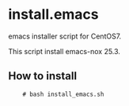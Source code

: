 # install.emacs
emacs installer script for CentOS7.

This script install emacs-nox 25.3.


How to install
--------------

        # bash install_emacs.sh
